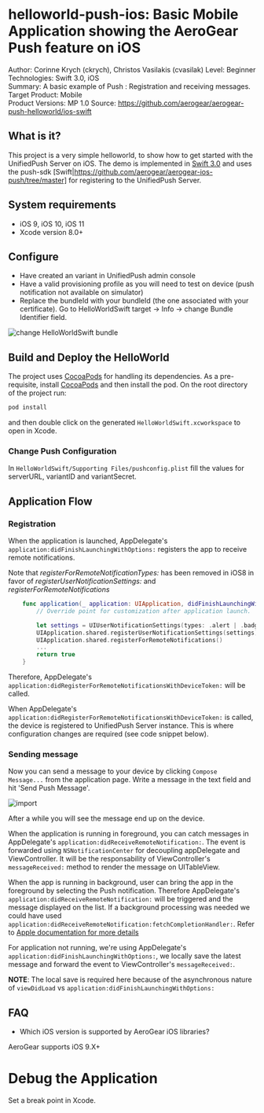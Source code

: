 helloworld-push-ios: Basic Mobile Application showing the AeroGear Push feature on iOS
======================================================================================
Author: Corinne Krych (ckrych), Christos Vasilakis (cvasilak)
Level: Beginner  
Technologies: Swift 3.0, iOS  
Summary: A basic example of Push : Registration and receiving messages.  
Target Product: Mobile  
Product Versions: MP 1.0
Source: https://github.com/aerogear/aerogear-push-helloworld/ios-swift

What is it?
-----------

This project is a very simple helloworld, to show how to get started with the UnifiedPush Server on iOS. The demo is implemented in [Swift 3.0](https://developer.apple.com/swift/) and uses the push-sdk [Swift|https://github.com/aerogear/aerogear-ios-push/tree/master] for registering to the UnifiedPush Server.

System requirements
-------------------
- iOS 9, iOS 10, iOS 11
- Xcode version 8.0+

Configure
---------
* Have created an variant in UnifiedPush admin console
* Have a valid provisioning profile as you will need to test on device (push notification not available on simulator)
* Replace the bundleId with your bundleId (the one associated with your certificate).
Go to HelloWorldSwift target -> Info -> change Bundle Identifier field.

![change HelloWorldSwift bundle](../ios-swift/doc/change-helloworld-bundle.png)

Build and Deploy the HelloWorld
-------------------------------

The project uses [CocoaPods](http://cocoapods.org) for handling its dependencies. As a pre-requisite, install [CocoaPods](http://cocoapods.org) and then install the pod. On the root directory of the project run:


```bash
pod install
```

and then double click on the generated `HelloWorldSwift.xcworkspace` to open in Xcode.

### Change Push Configuration

In `HelloWorldSwift/Supporting Files/pushconfig.plist` fill the values for serverURL, variantID and variantSecret.

Application Flow
----------------------

### Registration

When the application is launched, AppDelegate's `application:didFinishLaunchingWithOptions:` registers the app to receive remote notifications.

Note that _registerForRemoteNotificationTypes:_ has been removed in iOS8 in favor of _registerUserNotificationSettings:_ and _registerForRemoteNotifications_

```swift
    func application(_ application: UIApplication, didFinishLaunchingWithOptions launchOptions: [UIApplicationLaunchOptionsKey: Any]?) -> Bool {
        // Override point for customization after application launch.

        let settings = UIUserNotificationSettings(types: .alert | .badge | .sound, categories: nil)
        UIApplication.shared.registerUserNotificationSettings(settings)
        UIApplication.shared.registerForRemoteNotifications()
        ...
        return true
    }
```

Therefore, AppDelegate's `application:didRegisterForRemoteNotificationsWithDeviceToken:` will be called.

When AppDelegate's `application:didRegisterForRemoteNotificationsWithDeviceToken:` is called, the device is registered to UnifiedPush Server instance. This is where configuration changes are required (see code snippet below).

### Sending message
Now you can send a message to your device by clicking `Compose Message...` from the application page. Write a message in the text field and hit 'Send Push Message'.

![import](../cordova/doc/compose-message.png)

After a while you will see the message end up on the device.

When the application is running in foreground, you can catch messages in AppDelegate's  `application:didReceiveRemoteNotification:`. The event is forwarded using `NSNotificationCenter` for decoupling appDelegate and ViewController. It will be the responsability of ViewController's `messageReceived:` method to render the message on UITableView.

When the app is running in background, user can bring the app in the foreground by selecting the Push notification. Therefore AppDelegate's  `application:didReceiveRemoteNotification:` will be triggered and the message displayed on the list. If a background processing was needed we could have used `application:didReceiveRemoteNotification:fetchCompletionHandler:`. Refer to [Apple documentation for more details](https://developer.apple.com/library/ios/documentation/uikit/reference/UIApplicationDelegate_Protocol/Reference/Reference.html#//apple_ref/occ/intfm/UIApplicationDelegate/application:didReceiveRemoteNotification:fetchCompletionHandler:)

For application not running, we're using AppDelegate's `application:didFinishLaunchingWithOptions:`, we locally save the latest message and forward the event to ViewController's `messageReceived:`.

**NOTE**: The local save is required here because of the asynchronous nature of `viewDidLoad` vs `application:didFinishLaunchingWithOptions:`


FAQ
--------------------

* Which iOS version is supported by AeroGear iOS libraries?

AeroGear supports iOS 9.X+


Debug the Application
=====================

Set a break point in Xcode.
